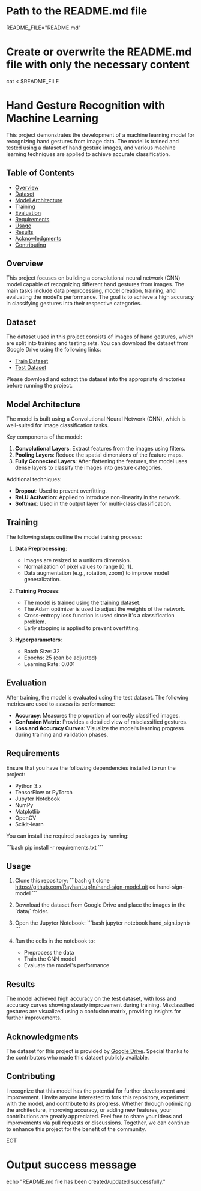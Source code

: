 # Path to the README.md file
README_FILE="README.md"

# Create or overwrite the README.md file with only the necessary content
cat <<EOT > $README_FILE
# Hand Gesture Recognition with Machine Learning

This project demonstrates the development of a machine learning model for recognizing hand gestures from image data. The model is trained and tested using a dataset of hand gesture images, and various machine learning techniques are applied to achieve accurate classification.

## Table of Contents
- [Overview](#overview)
- [Dataset](#dataset)
- [Model Architecture](#model-architecture)
- [Training](#training)
- [Evaluation](#evaluation)
- [Requirements](#requirements)
- [Usage](#usage)
- [Results](#results)
- [Acknowledgments](#acknowledgments)
- [Contributing](#contributing)

## Overview
This project focuses on building a convolutional neural network (CNN) model capable of recognizing different hand gestures from images. The main tasks include data preprocessing, model creation, training, and evaluating the model's performance. The goal is to achieve a high accuracy in classifying gestures into their respective categories.

## Dataset
The dataset used in this project consists of images of hand gestures, which are split into training and testing sets. You can download the dataset from Google Drive using the following links:

- [Train Dataset](https://drive.google.com/drive/folders/1volmvyVVMTCvo7zjHy2g8gKpTbut1k69?usp=drive_link)
- [Test Dataset](https://drive.google.com/drive/folders/14IzZxDnqGZK8sfNFTHbgiTma-Sb1fq1-?usp=sharing)

Please download and extract the dataset into the appropriate directories before running the project.

## Model Architecture
The model is built using a Convolutional Neural Network (CNN), which is well-suited for image classification tasks.

Key components of the model:
1. **Convolutional Layers**: Extract features from the images using filters.
2. **Pooling Layers**: Reduce the spatial dimensions of the feature maps.
3. **Fully Connected Layers**: After flattening the features, the model uses dense layers to classify the images into gesture categories.

Additional techniques:
- **Dropout**: Used to prevent overfitting.
- **ReLU Activation**: Applied to introduce non-linearity in the network.
- **Softmax**: Used in the output layer for multi-class classification.

## Training
The following steps outline the model training process:
1. **Data Preprocessing**: 
   - Images are resized to a uniform dimension.
   - Normalization of pixel values to range [0, 1].
   - Data augmentation (e.g., rotation, zoom) to improve model generalization.
   
2. **Training Process**:
   - The model is trained using the training dataset.
   - The Adam optimizer is used to adjust the weights of the network.
   - Cross-entropy loss function is used since it's a classification problem.
   - Early stopping is applied to prevent overfitting.

3. **Hyperparameters**:
   - Batch Size: 32
   - Epochs: 25 (can be adjusted)
   - Learning Rate: 0.001

## Evaluation
After training, the model is evaluated using the test dataset. The following metrics are used to assess its performance:

- **Accuracy**: Measures the proportion of correctly classified images.
- **Confusion Matrix**: Provides a detailed view of misclassified gestures.
- **Loss and Accuracy Curves**: Visualize the model’s learning progress during training and validation phases.

## Requirements
Ensure that you have the following dependencies installed to run the project:

- Python 3.x
- TensorFlow or PyTorch
- Jupyter Notebook
- NumPy
- Matplotlib
- OpenCV
- Scikit-learn

You can install the required packages by running:

\`\`\`bash
pip install -r requirements.txt
\`\`\`

## Usage
1. Clone this repository:
   \`\`\`bash
   git clone https://github.com/RayhanLup1n/hand-sign-model.git
   cd hand-sign-model
   \`\`\`

2. Download the dataset from Google Drive and place the images in the \`data/\` folder.

3. Open the Jupyter Notebook:
   \`\`\`bash
   jupyter notebook hand_sign.ipynb
   \`\`\`

4. Run the cells in the notebook to:
   - Preprocess the data
   - Train the CNN model
   - Evaluate the model's performance

## Results
The model achieved high accuracy on the test dataset, with loss and accuracy curves showing steady improvement during training. Misclassified gestures are visualized using a confusion matrix, providing insights for further improvements.

## Acknowledgments
The dataset for this project is provided by [Google Drive](https://drive.google.com). Special thanks to the contributors who made this dataset publicly available.

## Contributing
I recognize that this model has the potential for further development and improvement. I invite anyone interested to fork this repository, experiment with the model, and contribute to its progress. Whether through optimizing the architecture, improving accuracy, or adding new features, your contributions are greatly appreciated. Feel free to share your ideas and improvements via pull requests or discussions. Together, we can continue to enhance this project for the benefit of the community.

EOT

# Output success message
echo "README.md file has been created/updated successfully."
